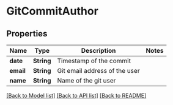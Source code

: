 # GitCommitAuthor

## Properties

Name | Type | Description | Notes
------------ | ------------- | ------------- | -------------
**date** | **String** | Timestamp of the commit | 
**email** | **String** | Git email address of the user | 
**name** | **String** | Name of the git user | 

[[Back to Model list]](../README.md#documentation-for-models) [[Back to API list]](../README.md#documentation-for-api-endpoints) [[Back to README]](../README.md)


